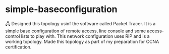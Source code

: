 # simple-baseconfiguration
🖧 Designed this topology usinf the software called Packet Tracer. It is a simple base configuration of remote access, line console and some access-control lists to play with. This network configuration uses RIP and is a working topology. Made this topology as part of my preparation for CCNA certification.
